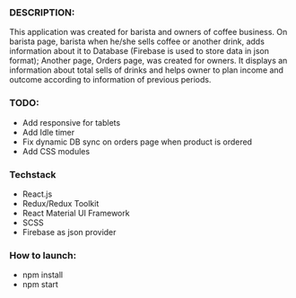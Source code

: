 
### DESCRIPTION:
This application was created for barista and owners of coffee business.
On barista page, barista when he/she sells coffee or another drink, adds information about it to Database (Firebase is used to store data in json format);
Another page, Orders page, was created for owners. It displays an information about total sells of drinks and helps owner to plan income and outcome according to information of previous periods.

### TODO:
- Add responsive for tablets
- Add Idle timer
- Fix dynamic DB sync on orders page when product is ordered
- Add CSS modules

### Techstack
- React.js
- Redux/Redux Toolkit
- React Material UI Framework
- SCSS
- Firebase as json provider

### How to launch:
- npm install
- npm start


